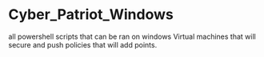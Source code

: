 # Cyber_Patriot_Windows
all powershell scripts that can be ran on windows Virtual machines that will secure and push policies that will add points.
